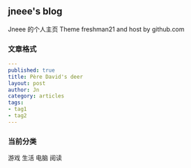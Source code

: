## jneee's blog

Jneee 的个人主页
Theme freshman21 and host by github.com

### 文章格式
```yaml
--- 
published: true
title: Père David's deer 
layout: post
author: Jn
category: articles
tags: 
- tag1
- tag2
---
```
### 当前分类

游戏
生活
电脑
阅读
